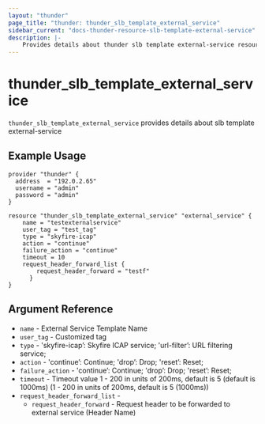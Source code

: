 ```yaml
---
layout: "thunder"
page_title: "thunder: thunder_slb_template_external_service"
sidebar_current: "docs-thunder-resource-slb-template-external-service"
description: |-
    Provides details about thunder slb template external-service resource for A10
---
```


# thunder\_slb\_template\_external\_service

`thunder_slb_template_external_service` provides details about slb template external-service
## Example Usage


```hcl
provider "thunder" {
  address  = "192.0.2.65"
  username = "admin"
  password = "admin"
}

resource "thunder_slb_template_external_service" "external_service" {
	name = "testexternalservice"
	user_tag = "test_tag"
	type = "skyfire-icap"
	action = "continue"
	failure_action = "continue"
	timeout = 10
	request_header_forward_list {
        request_header_forward = "testf"
      }
}
```

## Argument Reference

* `name` - External Service Template Name
* `user_tag` - Customized tag
* `type` - 'skyfire-icap’: Skyfire ICAP service; 'url-filter’: URL filtering service;
* `action` - 'continue’: Continue; 'drop’: Drop; 'reset’: Reset; 
* `failure_action` - 'continue’: Continue; 'drop’: Drop; 'reset’: Reset;
* `timeout` - Timeout value 1 - 200 in units of 200ms, default is 5 (default is 1000ms) (1 - 200 in units of 200ms, default is 5 (1000ms)) 
* `request_header_forward_list` -
    * `request_header_forward` - Request header to be forwarded to external service (Header Name)


